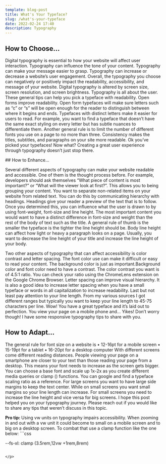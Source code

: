 ```yaml
---
template: blog-post
title: What's Your Typeface?
slug: /what's-your-typeface
date: 2022-02-24 17:40
description: Typography
---
```



## How to Choose…
<p> Digital typography is essential to how your website will affect user interaction. Typography can influence the tone of your content.  Typography can make your message easier to grasp. Typography can increase or decrease a website’s user engagement. Overall, the typography you choose can negatively or positively impact the readability, accessibility, and message of your website.  Digital typography is altered by screen size, screen resolution, and screen brightness. Typography is all about the user. These general tips can help you pick a typeface with readability. Open forms improve readability. Open form typefaces will make sure letters such as “c” or “s” will be open enough for the reader to distinguish between where it begins and ends. Typefaces with distinct letters make it easier for users to read. For example, you want to find a typeface that doesn’t have the same exact styling on every letter but has subtle nuances to differentiate them. Another general rule is to limit the number of different fonts you use on a page to no more than three. Consistency makes the titles, subtitles, and paragraphs on your site more readable.  Ok you’ve picked your typefaces! Now what? Creating a great user experience through typography doesn’t just stop there. </p>
## How to Enhance…
<p> Several different aspects of typography can make your website readable and accessible. One of them is the thought process before. For example, developers should ask themselves “What piece of content is most important?” or “What will the viewer look at first?”.   This allows you to being grouping your content.  You want to separate non-related items on your website from related text. You can do this by communicating hierarchy with headings. Headings give your reader a preview of the text that is to follow. Once you determined this, you can influence what the user is drawn to by using font-weight, font-size and line height. The most important content you would want to have a distinct difference in font-size and weight than the rest of the body of text such as the title. A general rule of thumb is the smaller the typeface is the tighter the line height should be. Body line height can affect how light or heavy a paragraph looks on a page.  Usually, you want to decrease the line height of your title and increase the line height of your body. </p>
<p> Two other aspects of typography that can affect accessibility is color contrast and letter spacing. The font color use can make it difficult or easy to read your content. The background color is just as important.Background color and font color need to have a contrast. The color contrast you want is of 4.5:1 ratio. You can check your ratio using the ChromeLens extension on the Google Chrome Browser. Letter spacing can improve visual hierarchy. It is also a good idea to increase letter spacing when you have a small typeface or words in all capitalization to increase readability. Last but not least pay attention to your line length. From my various sources I got different ranges but typically you want to keep your line length to 45-75 characters per line. Wow! You have a great typeface and it’s laid out to perfection. You view your page on a mobile phone and… Yikes! Don’t worry though! I have some responsive typography tips to share with you.</p>

## How to Adapt…
<p> The general rule for font size on a website is 
•	12-16pt for a mobile screen
•	15-19pt for a tablet
•	16-20pt for a desktop computer
With different screens come different reading distances. People viewing your page on a smartphone are closer to your text than those reading your page from a desktop. This means your font needs to increase as the screen gets bigger. You can choose a base font and scale up 1x-2x as you create different media queries or clamp () functions. You can google and find a typeface scaling ratio as a reference. For large screens you want to have large side margins to keep the text center. While on small screens you want small margins so your line length can increase.  For small screens you need to increase the line height and vice versa for big screens. I hope this post helped you on your typography journey. Please reach out if you would like to share any tips that weren’t discuss in this topic.</p>

<p> <strong> Pro tip: </strong> Using vw units on typography impairs accessibility. When zooming in and out with a vw unit it could become to small on a mobile screen and to big on a desktop screen. To combat that use a clamp function like the one below:
```css

--fs-xl: clamp (3.5rem,12vw +1rem,8rem)
```

</p>


